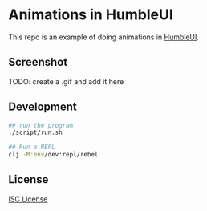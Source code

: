 # Animations in HumbleUI

This repo is an example of doing animations in [HumbleUI].

[HumbleUI]:https://github.com/HumbleUI/HumbleUI

## Screenshot

TODO: create a .gif and add it here

## Development

```sh
## run the program
./script/run.sh

## Run a REPL
clj -M:env/dev:repl/rebel
```

## License

[ISC License](LICENSE.md)
